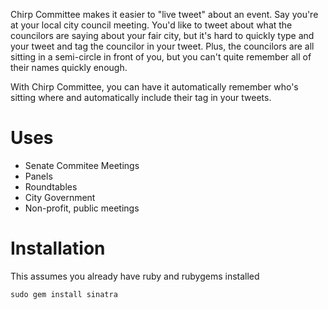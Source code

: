 Chirp Committee makes it easier to "live tweet" about an event. Say you're at your local city council meeting. You'd like to tweet about what the councilors are saying about your fair city, but it's hard to quickly type and your tweet and tag the councilor in your tweet. Plus, the councilors are all sitting in a semi-circle in front of you, but you can't quite remember all of their names quickly enough.

With Chirp Committee, you can have it automatically remember who's sitting where and automatically include their tag in your tweets.

# Uses
* Senate Commitee Meetings
* Panels 
* Roundtables
* City Government
* Non-profit, public meetings

# Installation
This assumes you already have ruby and rubygems installed

    sudo gem install sinatra
